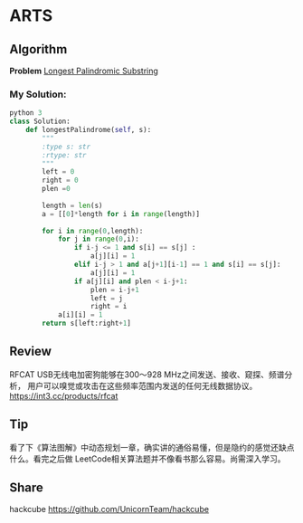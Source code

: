 # ARTS

## Algorithm

**Problem** [Longest Palindromic Substring](https://leetcode.com/problems/longest-palindromic-substring/description/)

### My Solution:

```python 
python 3
class Solution:
    def longestPalindrome(self, s):
        """
        :type s: str
        :rtype: str
        """
        left = 0
        right = 0
        plen =0
        
        length = len(s)
        a = [[0]*length for i in range(length)]
        
        for i in range(0,length):
            for j in range(0,i):
                if i-j <= 1 and s[i] == s[j] :
                    a[j][i] = 1
                elif i-j > 1 and a[j+1][i-1] == 1 and s[i] == s[j]:
                    a[j][i] = 1
                if a[j][i] and plen < i-j+1:
                    plen = i-j+1
                    left = j
                    right = i
            a[i][i] = 1
        return s[left:right+1]
```


## Review

RFCAT USB无线电加密狗能够在300～928 MHz之间发送、接收、窥探、频谱分析，
用户可以嗅觉或攻击在这些频率范围内发送的任何无线数据协议。
https://int3.cc/products/rfcat


## Tip
看了下《算法图解》中动态规划一章，确实讲的通俗易懂，但是隐约的感觉还缺点什么。看完之后做
LeetCode相关算法题并不像看书那么容易。尚需深入学习。


## Share

hackcube https://github.com/UnicornTeam/hackcube


